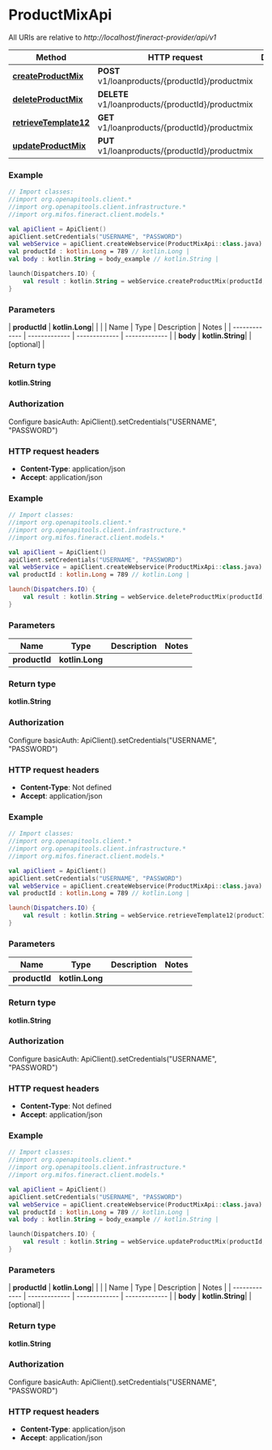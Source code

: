 # ProductMixApi

All URIs are relative to *http://localhost/fineract-provider/api/v1*

| Method | HTTP request | Description |
| ------------- | ------------- | ------------- |
| [**createProductMix**](ProductMixApi.md#createProductMix) | **POST** v1/loanproducts/{productId}/productmix |  |
| [**deleteProductMix**](ProductMixApi.md#deleteProductMix) | **DELETE** v1/loanproducts/{productId}/productmix |  |
| [**retrieveTemplate12**](ProductMixApi.md#retrieveTemplate12) | **GET** v1/loanproducts/{productId}/productmix |  |
| [**updateProductMix**](ProductMixApi.md#updateProductMix) | **PUT** v1/loanproducts/{productId}/productmix |  |





### Example
```kotlin
// Import classes:
//import org.openapitools.client.*
//import org.openapitools.client.infrastructure.*
//import org.mifos.fineract.client.models.*

val apiClient = ApiClient()
apiClient.setCredentials("USERNAME", "PASSWORD")
val webService = apiClient.createWebservice(ProductMixApi::class.java)
val productId : kotlin.Long = 789 // kotlin.Long | 
val body : kotlin.String = body_example // kotlin.String | 

launch(Dispatchers.IO) {
    val result : kotlin.String = webService.createProductMix(productId, body)
}
```

### Parameters
| **productId** | **kotlin.Long**|  | |
| Name | Type | Description  | Notes |
| ------------- | ------------- | ------------- | ------------- |
| **body** | **kotlin.String**|  | [optional] |

### Return type

**kotlin.String**

### Authorization


Configure basicAuth:
    ApiClient().setCredentials("USERNAME", "PASSWORD")

### HTTP request headers

 - **Content-Type**: application/json
 - **Accept**: application/json




### Example
```kotlin
// Import classes:
//import org.openapitools.client.*
//import org.openapitools.client.infrastructure.*
//import org.mifos.fineract.client.models.*

val apiClient = ApiClient()
apiClient.setCredentials("USERNAME", "PASSWORD")
val webService = apiClient.createWebservice(ProductMixApi::class.java)
val productId : kotlin.Long = 789 // kotlin.Long | 

launch(Dispatchers.IO) {
    val result : kotlin.String = webService.deleteProductMix(productId)
}
```

### Parameters
| Name | Type | Description  | Notes |
| ------------- | ------------- | ------------- | ------------- |
| **productId** | **kotlin.Long**|  | |

### Return type

**kotlin.String**

### Authorization


Configure basicAuth:
    ApiClient().setCredentials("USERNAME", "PASSWORD")

### HTTP request headers

 - **Content-Type**: Not defined
 - **Accept**: application/json




### Example
```kotlin
// Import classes:
//import org.openapitools.client.*
//import org.openapitools.client.infrastructure.*
//import org.mifos.fineract.client.models.*

val apiClient = ApiClient()
apiClient.setCredentials("USERNAME", "PASSWORD")
val webService = apiClient.createWebservice(ProductMixApi::class.java)
val productId : kotlin.Long = 789 // kotlin.Long | 

launch(Dispatchers.IO) {
    val result : kotlin.String = webService.retrieveTemplate12(productId)
}
```

### Parameters
| Name | Type | Description  | Notes |
| ------------- | ------------- | ------------- | ------------- |
| **productId** | **kotlin.Long**|  | |

### Return type

**kotlin.String**

### Authorization


Configure basicAuth:
    ApiClient().setCredentials("USERNAME", "PASSWORD")

### HTTP request headers

 - **Content-Type**: Not defined
 - **Accept**: application/json




### Example
```kotlin
// Import classes:
//import org.openapitools.client.*
//import org.openapitools.client.infrastructure.*
//import org.mifos.fineract.client.models.*

val apiClient = ApiClient()
apiClient.setCredentials("USERNAME", "PASSWORD")
val webService = apiClient.createWebservice(ProductMixApi::class.java)
val productId : kotlin.Long = 789 // kotlin.Long | 
val body : kotlin.String = body_example // kotlin.String | 

launch(Dispatchers.IO) {
    val result : kotlin.String = webService.updateProductMix(productId, body)
}
```

### Parameters
| **productId** | **kotlin.Long**|  | |
| Name | Type | Description  | Notes |
| ------------- | ------------- | ------------- | ------------- |
| **body** | **kotlin.String**|  | [optional] |

### Return type

**kotlin.String**

### Authorization


Configure basicAuth:
    ApiClient().setCredentials("USERNAME", "PASSWORD")

### HTTP request headers

 - **Content-Type**: application/json
 - **Accept**: application/json

